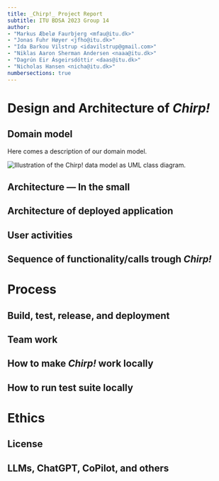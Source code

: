 ```yaml
---
title: _Chirp!_ Project Report
subtitle: ITU BDSA 2023 Group 14
author:
- "Markus Æbelø Faurbjerg <mfau@itu.dk>"
- "Jonas Fuhr Høyer <jfho@itu.dk>"
- "Ida Barkou Vilstrup <idavilstrup@gmail.com>"
- "Niklas Aaron Sherman Andersen <naaa@itu.dk>"
- "Dagrún Eir Ásgeirsdóttir <daas@itu.dk>"
- "Nicholas Hansen <nicha@itu.dk>"
numbersections: true
---
```


# Design and Architecture of _Chirp!_

## Domain model

Here comes a description of our domain model.

![Illustration of the _Chirp!_ data model as UML class diagram.](docs/images/domain_model.png)

## Architecture — In the small

## Architecture of deployed application

## User activities

## Sequence of functionality/calls trough _Chirp!_

# Process

## Build, test, release, and deployment

## Team work

## How to make _Chirp!_ work locally

## How to run test suite locally

# Ethics

## License

## LLMs, ChatGPT, CoPilot, and others